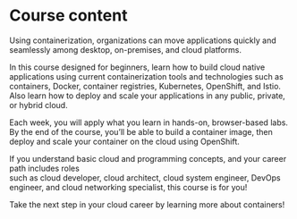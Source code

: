 # Course content

Using containerization, organizations can move applications quickly and seamlessly among desktop, on-premises, and cloud platforms.  

In this course designed for beginners, learn how to build cloud native applications using current containerization tools and technologies such as containers, Docker, container registries, Kubernetes, OpenShift, and Istio. Also learn how to deploy and scale your applications in any public, private, or hybrid cloud.  
 
Each week, you will apply what you learn in hands-on, browser-based labs. By the end of the course, you’ll be able to build a container image, then deploy and scale your container on the cloud using OpenShift. 

If you understand basic cloud and programming concepts, and your career path includes roles  
such as cloud developer, cloud architect, cloud system engineer, DevOps engineer, and cloud networking specialist, this course is for you! 

Take the next step in your cloud career by learning more about containers!